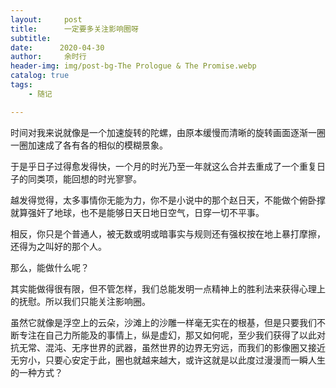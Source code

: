 ```yaml
---
layout:     post
title:      一定要多关注影响圈呀
subtitle:    
date:      2020-04-30
author:     余时行
header-img: img/post-bg-The Prologue & The Promise.webp
catalog: true
tags:
    - 随记 

---
```


​	时间对我来说就像是一个加速旋转的陀螺，由原本缓慢而清晰的旋转画面逐渐一圈一圈加速成了各有各的相似的模糊景象。

于是乎日子过得愈发得快，一个月的时光乃至一年就这么合并去重成了一个重复日子的同类项，能回想的时光寥寥。

越发得觉得，太多事情你无能为力，你不是小说中的那个赵日天，不能做个俯卧撑就算强奸了地球，也不是能够日天日地日空气，日穿一切不平事。

相反，你只是个普通人，被无数或明或暗事实与规则还有强权按在地上暴打摩擦，还得为之叫好的那个人。

那么，能做什么呢？

其实能做得很有限，但不管怎样，我们总能发明一点精神上的胜利法来获得心理上的抚慰。所以我们只能关注影响圈。

虽然它就像是浮空上的云朵，沙滩上的沙雕一样毫无实在的根基，但是只要我们不断专注在自己力所能及的事情上，纵是虚幻，那又如何呢，至少我们获得了以此对抗无常、混沌、无序世界的武器，虽然世界的边界无穷远，而我们的影像圈又接近无穷小，只要心安定于此，圈也就越来越大，或许这就是以此度过漫漫而一瞬人生的一种方式？